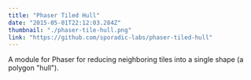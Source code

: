 ```yaml
---
title: "Phaser Tiled Hull"
date: "2015-05-01T22:12:03.284Z"
thumbnail: "./phaser-tile-hull.png"
link: "https://github.com/sporadic-labs/phaser-tiled-hull"
---
```


A module for Phaser for reducing neighboring tiles into a single shape (a polygon "hull").
